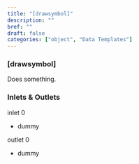 ```yaml
---
title: "[drawsymbol]"
description: ""
bref: ""
draft: false
categories: ["object", "Data Templates"]
---
```


### [drawsymbol]

Does something.

### Inlets & Outlets

inlet 0

 - dummy

outlet 0

 - dummy
 

